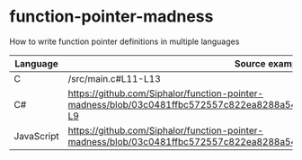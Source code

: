 # function-pointer-madness
How to write function pointer definitions in multiple languages

| Language   | Source example                                                                                                                 |
| ---------- | ------------------------------------------------------------------------------------------------------------------------------ |
| C          | /src/main.c#L11-L13 |
| C#         | https://github.com/Siphalor/function-pointer-madness/blob/03c0481ffbc572557c822ea8288a5468fc756f02/src/csharp/Program.cs#L1-L9 |
| JavaScript | https://github.com/Siphalor/function-pointer-madness/blob/03c0481ffbc572557c822ea8288a5468fc756f02/src/main.js#L4-L6           |
